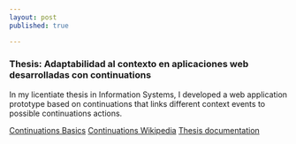 ```yaml
---
layout: post
published: true

---
```


### Thesis: Adaptabilidad al contexto en aplicaciones web desarrolladas con continuations 

In my licentiate thesis in Information Systems, I developed a web application prototype based on continuations that links different context events to possible continuations actions.

[Continuations Basics](http://oai.cwi.nl/oai/asset/9205/9205A.pdf)
[Continuations Wikipedia](https://en.wikipedia.org/wiki/Continuation)
[Thesis documentation](http://ecolell.github.io/assets/docs/thesis/doc/Thesis.pdf)
